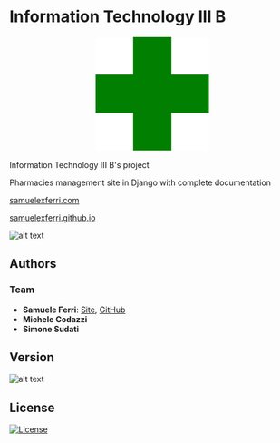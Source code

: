 # Information Technology III B

<p align="center">
<img src="https://github.com/samuelexferri/info-3b/blob/master/images/croce.png" width="200">
</p>

Information Technology III B's project

Pharmacies management site in Django with complete documentation

[samuelexferri.com](https://samuelexferri.com)

[samuelexferri.github.io](https://samuelexferri.github.io)

![alt text](https://img.shields.io/badge/Language-Italian-infomrmational?style=for-the-badge)

## Authors

### Team

-   **Samuele Ferri**: [Site](https://samuelexferri.com), [GitHub](https://github.com/samuelexferri)
-   **Michele Codazzi**
-   **Simone Sudati**

## Version

![alt text](https://img.shields.io/badge/Version-0.0.1-blue.svg?style=for-the-badge)

## License

[![License](https://img.shields.io/badge/License-MIT_License-blue.svg?style=for-the-badge)](https://badges.mit-license.org)

